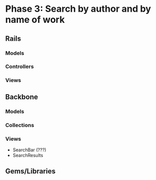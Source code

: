 # Phase 3: Search by author and by name of work

## Rails
### Models

### Controllers

### Views

## Backbone
### Models

### Collections

### Views
* SearchBar (???)
* SearchResults

## Gems/Libraries
